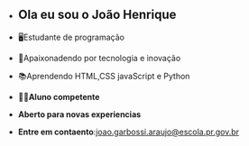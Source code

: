 - ## Ola eu sou o João Henrique

- 🖥️Estudante de programação
- 🚀Apaixonadendo por tecnologia e inovação
- 📚Aprendendo HTML,CSS javaScript e Python
- 👨‍🎓**Aluno competente**
- **Aberto para novas experiencias**
- **Entre em contaento**:joao.garbossi.araujo@escola.pr.gov.br
